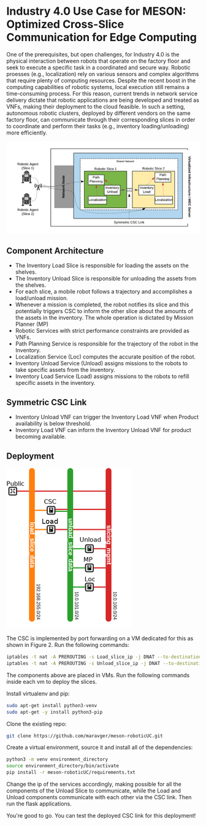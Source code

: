 # Industry 4.0 Use Case for MESON: Optimized Cross-Slice Communication for Edge Computing

One  of  the  prerequisites,  but  open challenges, for Industry 4.0 is the physical interaction between robots that operate on the factory floor and seek to execute a specific task in a coordinated and secure way. Robotic proesses (e.g., localization) rely on various sensors and complex algorithms that require plenty of computing resources. Despite the recent boost in the computing capabilities of robotic systems, local execution still remains a time-consuming process. For this reason, current trends in network service delivery dictate that robotic applications are being developed and treated as VNFs, making their deployment to the cloud feasible. In such a setting, autonomous robotic clusters, deployed by different vendors on the same factory floor, can communicate through their corresponding slices in order to coordinate and perform their tasks (e.g., inventory loading/unloading) more efficiently. 

![Alt text](img/service%20chain.png?raw=true "Figure 1: Industry 4.0 Use Case Architecture")

## Component Architecture

* The Inventory Load Slice is responsible for loading the assets on the shelves.
* The Inventory Unload Slice is responsible for unloading the assets from the shelves.
* For each slice, a mobile robot follows a trajectory and accomplishes a load/unload mission.
* Whenever a mission is completed, the robot notifies its slice and this potentially triggers CSC to inform the other slice about the amounts of the assets in the inventory. The whole operation is dictated by Mission Planner (MP)
* Robotic Services with strict performance constraints are provided as VNFs.
* Path Planning Service is responsible for the trajectory of the robot in the Inventory.
* Localization Service (Loc) computes the accurate position of the robot. 
* Inventory Unload Service (Unload) assigns missions to the robots to take specific assets from the inventory.
* Inventory Load Service (Load) assigns missions to the robots to refill specific assets in the inventory.


## Symmetric CSC Link 

* Inventory Unload VNF can trigger the Inventory Load VNF when Product availability is below threshold. 
* Inventory Load VNF can inform the Inventory Unload VNF for product becoming available. 


## Deployment

![Alt text](img/robotic_uc.png?raw=true "Figure 2: The Network Service of the Robotic Use Case")

The CSC is implemented by port forwarding on a VM dedicated for this as shown in Figure 2.
Run the following commands:

```bash
iptables -t nat -A PREROUTING -s Load_slice_ip -j DNAT --to-destination Unload_slice_ip
iptables -t nat -A PREROUTING -s Unload_slice_ip -j DNAT --to-destination Load_slice_ip
```

The components above are placed in VMs. Run the following commands inside each vm to deploy the slices. 

Install virtualenv and pip:

```bash
sudo apt-get install python3-venv
sudo apt-get -y install python3-pip
```

Clone the existing repo:

```bash
git clone https://github.com/maravger/meson-roboticUC.git
```

Create a virtual environment, source it and install all of the dependencies:

```bash
python3 -m venv environment_directory
source environment_directory/bin/activate
pip install -r meson-roboticUC/requirements.txt
```

Change the ip of the services accordingly, making possible for all the components of the Unload Slice to communicate, while the Load and Unload components communicate with each other via the CSC link. Then run the flask applications.


You're good to go. You can test the deployed CSC link for this deployment!

